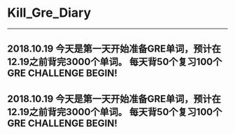 # Kill_Gre_Diary

-----------------------------
2018.10.19
今天是第一天开始准备GRE单词，预计在12.19之前背完3000个单词。
每天背50个复习100个
GRE CHALLENGE BEGIN!
-----------------------------
2018.10.19
今天是第一天开始准备GRE单词，预计在12.19之前背完3000个单词。
每天背50个复习100个
GRE CHALLENGE BEGIN!
-----------------------------
